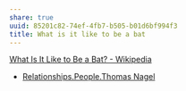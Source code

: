 ```yaml
---
share: true
uuid: 85201c82-74ef-4fb7-b505-b01d6bf994f3
title: What is it like to be a bat
---
```

[What Is It Like to Be a Bat? - Wikipedia](https://en.wikipedia.org/wiki/What_Is_It_Like_to_Be_a_Bat%3F)

* [Relationships.People.Thomas Nagel](/undefined)